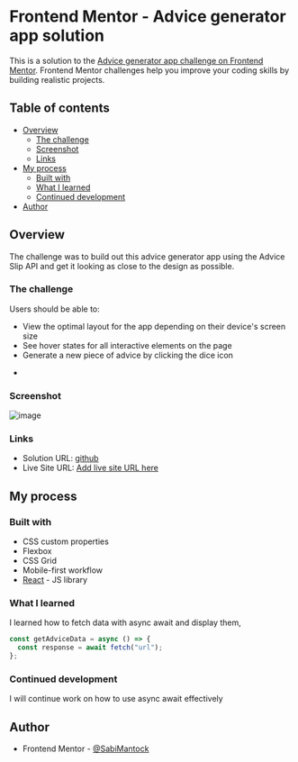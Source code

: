 # Frontend Mentor - Advice generator app solution

This is a solution to the [Advice generator app challenge on Frontend Mentor](https://www.frontendmentor.io/challenges/advice-generator-app-QdUG-13db). Frontend Mentor challenges help you improve your coding skills by building realistic projects.

## Table of contents

- [Overview](#overview)
  - [The challenge](#the-challenge)
  - [Screenshot](#screenshot)
  - [Links](#links)
- [My process](#my-process)
  - [Built with](#built-with)
  - [What I learned](#what-i-learned)
  - [Continued development](#continued-development)
- [Author](#author)



## Overview

The challenge was to build out this advice generator app using the Advice Slip API and get it looking as close to the design as possible.

### The challenge

Users should be able to:

- View the optimal layout for the app depending on their device's screen size
- See hover states for all interactive elements on the page
- Generate a new piece of advice by clicking the dice icon

*

### Screenshot

![image](https://user-images.githubusercontent.com/9645059/159400897-a0d28733-3e1d-42a3-875f-7448419f789e.png)




### Links

- Solution URL: [github](https://github.com/Simon5052/advice-generator/tree/feature-sabi-version)
- Live Site URL: [Add live site URL here](https://your-live-site-url.com)

## My process


### Built with

- CSS custom properties
- Flexbox
- CSS Grid
- Mobile-first workflow
- [React](https://reactjs.org/) - JS library



### What I learned

I learned how to fetch data with async await and display them,

```js
const getAdviceData = async () => {
  const response = await fetch("url");
};
```



### Continued development

I will continue work on how to use async await effectively

## Author

- Frontend Mentor - [@SabiMantock](https://www.frontendmentor.io/profile/SabiMantock)

